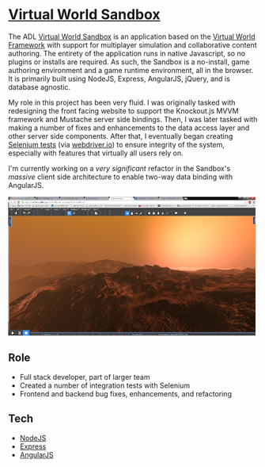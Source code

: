 # [Virtual World Sandbox][sandbox]

The ADL [Virtual World Sandbox][github] is an application based on the [Virtual World Framework][vwf] with support for multiplayer simulation and collaborative content authoring. The entirety of the application runs in native Javascript, so no plugins or installs are required. As such, the Sandbox is a no-install, game authoring environment and a game runtime environment, all in the browser. It is primarily built using NodeJS, Express, AngularJS, jQuery, and is database agnostic.

My role in this project has been very fluid. I was originally tasked with redesigning the front facing website to support the Knockout.js MVVM framework and Mustache server side bindings. Then, I was later tasked with making a number of fixes and enhancements to the data access layer and other server side components. After that, I eventually began creating [Selenium tests][selenium] (via [webdriver.io][webdriver]) to ensure integrity of the system, especially with features that virtually all users rely on.

I'm currently working on a *very significant* refactor in the Sandbox's *massive* client side architecture to enable two-way data binding with AngularJS.

![Virtual World Sandbox Screenshot][screenshot]

## Role
* Full stack developer, part of larger team
* Created a number of integration tests with Selenium
* Frontend and backend bug fixes, enhancements, and refactoring

## Tech
* [NodeJS][node]
* [Express][express]
* [AngularJS][angular]

[vwf]: https://virtual.wf/
[sandbox]: https://sandbox.adlnet.gov/
[github]: https://github.com/adlnet/Sandbox
[screenshot]: ../../img/mars.png

[selenium]: http://seleniumhq.org
[webdriver]: http://webdriver.io

[node]: https://nodejs.org/
[express]: http://expressjs.com/
[angular]: https://angularjs.org/
